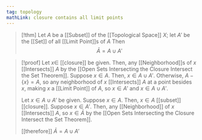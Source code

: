 ```yaml
---
tag: topology
mathLink: closure contains all limit points
---
```

> [!thm]
> Let $A$ be a [[Subset]] of the [[Topological Space]] $X$; let $A'$ be the [[Set]] of all [[Limit Point]]s of $A$ Then
> $$\bar{A} = A\cup A'$$

> [!proof]
> Let $x\in$ [[closure]] be given. Then, any [[Neighborhood]]s of $x$ [[Intersects]] $A$ by the [[Open Sets Intersecting the Closure Intersect the Set Theorem]]. Suppose $x\in A$. Then, $x\in A\cup A'$. Otherwise, $A - \{x\} = A$, so any neighborhood of $x$ [[Intersects]] $A$ at a point besides $x$, making $x$ a [[Limit Point]] of $A$, so $x\in A'$ and $x\in A\cup A'$.
> 
> Let $x\in A\cup A'$ be given. Suppose $x\in A$. Then, $x\in A$ [[subset]] [[closure]]. Suppose $x\in A'$. Then, any [[Neighborhood]] of $x$ [[Intersects]] $A$, so $x\in\bar{A}$ by the [[Open Sets Intersecting the Closure Intersect the Set Theorem]].
> 
> [[therefore]] $\bar{A} = A\cup A'$

